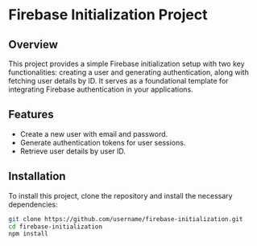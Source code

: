 # Firebase Initialization Project

## Overview

This project provides a simple Firebase initialization setup with two key functionalities: creating a user and generating authentication, along with fetching user details by ID. It serves as a foundational template for integrating Firebase authentication in your applications.

## Features

- Create a new user with email and password.
- Generate authentication tokens for user sessions.
- Retrieve user details by user ID.

## Installation

To install this project, clone the repository and install the necessary dependencies:

```bash
git clone https://github.com/username/firebase-initialization.git
cd firebase-initialization
npm install
```
